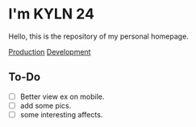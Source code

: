# I'm KYLN 24
Hello, this is the repository of my personal homepage.

[Production](https://kyln24.github.io)
[Development](https://kyln24-dev.vercel.app)

## To-Do
- [ ] Better view ex on mobile.
- [ ] add some pics.
- [ ] some interesting affects.
